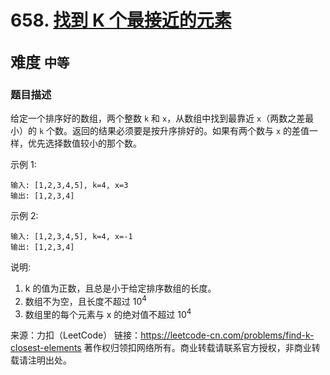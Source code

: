 # 658. [找到 K 个最接近的元素](https://leetcode-cn.com/problems/find-k-closest-elements/)  
<font size=5> 难度 `中等` </font>
---

### 题目描述

给定一个排序好的数组，两个整数 `k` 和 `x`，从数组中找到最靠近 `x`（两数之差最小）的 `k` 个数。返回的结果必须要是按升序排好的。如果有两个数与 `x` 的差值一样，优先选择数值较小的那个数。

示例 1:
```
输入: [1,2,3,4,5], k=4, x=3
输出: [1,2,3,4]
```

示例 2:
```
输入: [1,2,3,4,5], k=4, x=-1
输出: [1,2,3,4]
```

说明:

1. k 的值为正数，且总是小于给定排序数组的长度。
2. 数组不为空，且长度不超过 10<sup>4</sup>
3. 数组里的每个元素与 x 的绝对值不超过 10<sup>4</sup>


来源：力扣（LeetCode）
链接：https://leetcode-cn.com/problems/find-k-closest-elements
著作权归领扣网络所有。商业转载请联系官方授权，非商业转载请注明出处。
